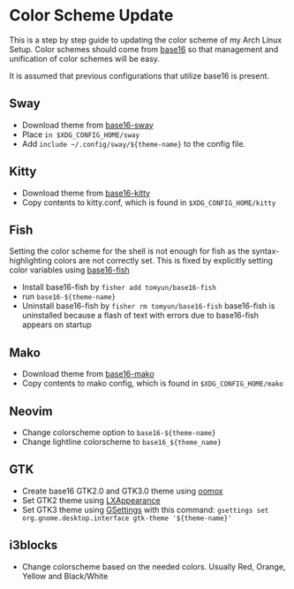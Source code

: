 # Color Scheme Update

This is a step by step guide to updating the color scheme of my Arch Linux Setup.
Color schemes should come from [base16](https://github.com/chriskempson/base16) so that
management and unification of color schemes will be easy.

It is assumed that previous configurations that utilize base16 is present.

## Sway

- Download theme from [base16-sway](https://github.com/rkubosz/base16-sway)
- Place `in $XDG_CONFIG_HOME/sway`
- Add `include ~/.config/sway/${theme-name}` to the config file.

## Kitty

- Download theme from [base16-kitty](https://github.com/kdrag0n/base16-kitty)
- Copy contents to kitty.conf, which is found in `$XDG_CONFIG_HOME/kitty`

## Fish

Setting the color scheme for the shell is not enough for fish as the syntax-highlighting
colors are not correctly set. This is fixed by explicitly setting color variables using
[base16-fish](https://github.com/tomyun/base16-fish)

- Install base16-fish by `fisher add tomyun/base16-fish`
- run `base16-${theme-name}`
- Uninstall base16-fish by `fisher rm tomyun/base16-fish`
   base16-fish is uninstalled because a flash of text with errors due to base16-fish
appears on startup

## Mako

- Download theme from [base16-mako](https://github.com/Eluminae/base16-mako)
- Copy contents to mako config, which is found in `$XDG_CONFIG_HOME/mako`

## Neovim

- Change colorscheme option to `base16-${theme-name}`
- Change lightline colorscheme to `base16_${theme_name}`

## GTK

- Create base16 GTK2.0 and GTK3.0 theme using [oomox](https://github.com/themix-project/oomox)
- Set GTK2 theme using [LXAppearance](https://wiki.lxde.org/en/LXAppearance)
- Set GTK3 theme using [GSettings](https://developer.gnome.org/GSettings/) with this
command: `gsettings set org.gnome.desktop.interface gtk-theme '${theme-name}'`

## i3blocks
- Change colorscheme based on the needed colors. Usually Red, Orange, Yellow and Black/White
